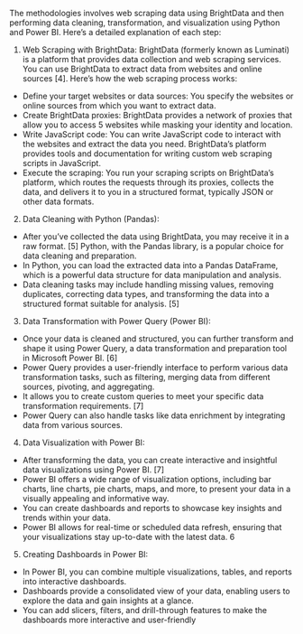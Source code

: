 The methodologies involves web scraping data using BrightData and then performing data
cleaning, transformation, and visualization using Python and Power BI. Here’s a detailed explanation of each step:
1. Web Scraping with BrightData: BrightData (formerly known as Luminati) is a platform
that provides data collection and web scraping services. You can use BrightData to extract data
from websites and online sources [4]. Here’s how the web scraping process works:
- Define your target websites or data sources: You specify the websites or online sources from
which you want to extract data.
- Create BrightData proxies: BrightData provides a network of proxies that allow you to access
5
websites while masking your identity and location.
- Write JavaScript code: You can write JavaScript code to interact with the websites and extract
the data you need. BrightData’s platform provides tools and documentation for writing custom
web scraping scripts in JavaScript.
- Execute the scraping: You run your scraping scripts on BrightData’s platform, which routes
the requests through its proxies, collects the data, and delivers it to you in a structured format,
typically JSON or other data formats.
2. Data Cleaning with Python (Pandas):
- After you’ve collected the data using BrightData, you may receive it in a raw format. [5]
Python, with the Pandas library, is a popular choice for data cleaning and preparation.
- In Python, you can load the extracted data into a Pandas DataFrame, which is a powerful data
structure for data manipulation and analysis.
- Data cleaning tasks may include handling missing values, removing duplicates, correcting
data types, and transforming the data into a structured format suitable for analysis. [5]
3. Data Transformation with Power Query (Power BI):
- Once your data is cleaned and structured, you can further transform and shape it using Power
Query, a data transformation and preparation tool in Microsoft Power BI. [6]
- Power Query provides a user-friendly interface to perform various data transformation tasks,
such as filtering, merging data from different sources, pivoting, and aggregating.
- It allows you to create custom queries to meet your specific data transformation requirements. [7]
- Power Query can also handle tasks like data enrichment by integrating data from various
sources.
4. Data Visualization with Power BI:
- After transforming the data, you can create interactive and insightful data visualizations using
Power BI. [7]
- Power BI offers a wide range of visualization options, including bar charts, line charts, pie
charts, maps, and more, to present your data in a visually appealing and informative way.
- You can create dashboards and reports to showcase key insights and trends within your data.
- Power BI allows for real-time or scheduled data refresh, ensuring that your visualizations stay
up-to-date with the latest data.
6
5. Creating Dashboards in Power BI:
- In Power BI, you can combine multiple visualizations, tables, and reports into interactive
dashboards.
- Dashboards provide a consolidated view of your data, enabling users to explore the data and
gain insights at a glance.
- You can add slicers, filters, and drill-through features to make the dashboards more interactive
and user-friendly
